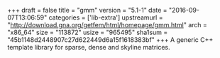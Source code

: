 +++
draft = false
title = "gmm"
version = "5.1-1"
date = "2016-09-07T13:06:59"
categories = ['lib-extra']
upstreamurl = "http://download.gna.org/getfem/html/homepage/gmm.html"
arch = "x86_64"
size = "113872"
usize = "965495"
sha1sum = "45b1148d2448907c27d622449d6a15f1618383bf"
+++
A generic C++ template library for sparse, dense and skyline matrices.